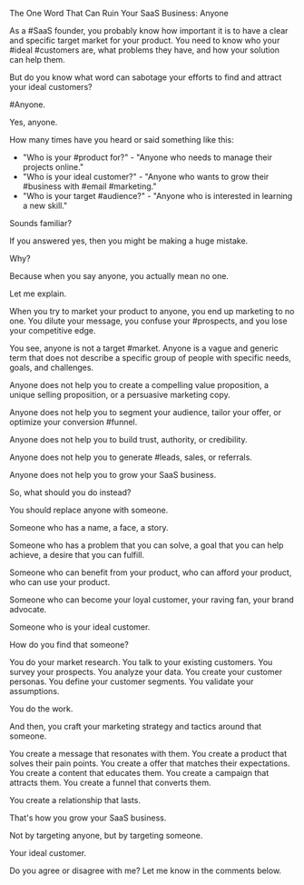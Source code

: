 

The One Word That Can Ruin Your SaaS Business: Anyone

As a #SaaS founder, you probably know how important it is to have a clear and specific target market for your product. You need to know who your #ideal #customers are, what problems they have, and how your solution can help them.

But do you know what word can sabotage your efforts to find and attract your ideal customers?

#Anyone.

Yes, anyone.

How many times have you heard or said something like this:

- "Who is your #product for?" - "Anyone who needs to manage their projects online."
- "Who is your ideal customer?" - "Anyone who wants to grow their #business with #email #marketing."
- "Who is your target #audience?" - "Anyone who is interested in learning a new skill."

Sounds familiar?

If you answered yes, then you might be making a huge mistake.

Why?

Because when you say anyone, you actually mean no one.

Let me explain.

When you try to market your product to anyone, you end up marketing to no one. You dilute your message, you confuse your #prospects, and you lose your competitive edge.

You see, anyone is not a target #market. Anyone is a vague and generic term that does not describe a specific group of people with specific needs, goals, and challenges.

Anyone does not help you to create a compelling value proposition, a unique selling proposition, or a persuasive marketing copy.

Anyone does not help you to segment your audience, tailor your offer, or optimize your conversion #funnel.

Anyone does not help you to build trust, authority, or credibility.

Anyone does not help you to generate #leads, sales, or referrals.

Anyone does not help you to grow your SaaS business.

So, what should you do instead?

You should replace anyone with someone.

Someone who has a name, a face, a story.

Someone who has a problem that you can solve, a goal that you can help achieve, a desire that you can fulfill.

Someone who can benefit from your product, who can afford your product, who can use your product.

Someone who can become your loyal customer, your raving fan, your brand advocate.

Someone who is your ideal customer.

How do you find that someone?

You do your market research. You talk to your existing customers. You survey your prospects. You analyze your data. You create your customer personas. You define your customer segments. You validate your assumptions.

You do the work.

And then, you craft your marketing strategy and tactics around that someone.

You create a message that resonates with them. You create a product that solves their pain points. You create a offer that matches their expectations. You create a content that educates them. You create a campaign that attracts them. You create a funnel that converts them.

You create a relationship that lasts.

That's how you grow your SaaS business.

Not by targeting anyone, but by targeting someone.

Your ideal customer.

Do you agree or disagree with me? Let me know in the comments below.
